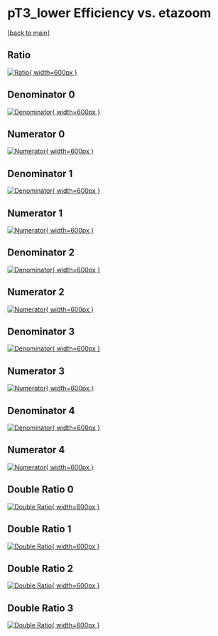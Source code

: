 # pT3_lower Efficiency vs. etazoom

[[back to main](./)]



## Ratio

[![Ratio](../mtv/var/pT3_lower_loweta_211_-1_eff_etazoom.png){ width=600px }](../mtv/var/pT3_lower_loweta_211_-1_eff_etazoom.pdf)

## Denominator 0

[![Denominator](../mtv/den/pT3_lower_loweta_211_-1_eff_etazoom_den0.png){ width=600px }](../mtv/den/pT3_lower_loweta_211_-1_eff_etazoom_den0.pdf)

## Numerator 0

[![Numerator](../mtv/num/pT3_lower_loweta_211_-1_eff_etazoom_num0.png){ width=600px }](../mtv/num/pT3_lower_loweta_211_-1_eff_etazoom_num0.pdf)

## Denominator 1

[![Denominator](../mtv/den/pT3_lower_loweta_211_-1_eff_etazoom_den1.png){ width=600px }](../mtv/den/pT3_lower_loweta_211_-1_eff_etazoom_den1.pdf)

## Numerator 1

[![Numerator](../mtv/num/pT3_lower_loweta_211_-1_eff_etazoom_num1.png){ width=600px }](../mtv/num/pT3_lower_loweta_211_-1_eff_etazoom_num1.pdf)

## Denominator 2

[![Denominator](../mtv/den/pT3_lower_loweta_211_-1_eff_etazoom_den2.png){ width=600px }](../mtv/den/pT3_lower_loweta_211_-1_eff_etazoom_den2.pdf)

## Numerator 2

[![Numerator](../mtv/num/pT3_lower_loweta_211_-1_eff_etazoom_num2.png){ width=600px }](../mtv/num/pT3_lower_loweta_211_-1_eff_etazoom_num2.pdf)

## Denominator 3

[![Denominator](../mtv/den/pT3_lower_loweta_211_-1_eff_etazoom_den3.png){ width=600px }](../mtv/den/pT3_lower_loweta_211_-1_eff_etazoom_den3.pdf)

## Numerator 3

[![Numerator](../mtv/num/pT3_lower_loweta_211_-1_eff_etazoom_num3.png){ width=600px }](../mtv/num/pT3_lower_loweta_211_-1_eff_etazoom_num3.pdf)

## Denominator 4

[![Denominator](../mtv/den/pT3_lower_loweta_211_-1_eff_etazoom_den4.png){ width=600px }](../mtv/den/pT3_lower_loweta_211_-1_eff_etazoom_den4.pdf)

## Numerator 4

[![Numerator](../mtv/num/pT3_lower_loweta_211_-1_eff_etazoom_num4.png){ width=600px }](../mtv/num/pT3_lower_loweta_211_-1_eff_etazoom_num4.pdf)

## Double Ratio 0

[![Double Ratio](../mtv/ratio/pT3_lower_loweta_211_-1_eff_etazoom_ratio0.png){ width=600px }](../mtv/ratio/pT3_lower_loweta_211_-1_eff_etazoom_ratio0.pdf)

## Double Ratio 1

[![Double Ratio](../mtv/ratio/pT3_lower_loweta_211_-1_eff_etazoom_ratio1.png){ width=600px }](../mtv/ratio/pT3_lower_loweta_211_-1_eff_etazoom_ratio1.pdf)

## Double Ratio 2

[![Double Ratio](../mtv/ratio/pT3_lower_loweta_211_-1_eff_etazoom_ratio2.png){ width=600px }](../mtv/ratio/pT3_lower_loweta_211_-1_eff_etazoom_ratio2.pdf)

## Double Ratio 3

[![Double Ratio](../mtv/ratio/pT3_lower_loweta_211_-1_eff_etazoom_ratio3.png){ width=600px }](../mtv/ratio/pT3_lower_loweta_211_-1_eff_etazoom_ratio3.pdf)


